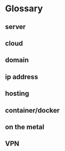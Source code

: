 # Glossary
## server

## cloud

## domain

## ip address

## hosting

## container/docker

## on the metal

## VPN